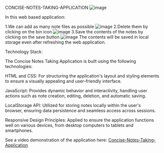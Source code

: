 CONCISE-NOTES-TAKING-APPLICATION
![image](https://github.com/harshithaendreddy/Concise-Notes-Taking-Application/assets/143935928/5e1c3ecb-a7e9-4ab8-81e6-2f6f7616420b)

In this web based application:

1.We can add as many note files as possible
![image](https://github.com/harshithaendreddy/Concise-Notes-Taking-Application/assets/143935928/941dfb18-865a-45ea-ba63-44f8715efe68)
2.Delete them by clicking on the bin icon
![image](https://github.com/harshithaendreddy/Concise-Notes-Taking-Application/assets/143935928/64349b0e-a07e-45ab-a45d-c1a2a9078767)
3.Save the contents of the notes by clicking on the save button
![image](https://github.com/harshithaendreddy/Concise-Notes-Taking-Application/assets/143935928/9a37e90d-7875-4984-a369-de30a5eb06e2)
The contents will be saved in local storage even after refreshing the web application.

Technology Stack:

The Concise Notes Taking Application is built using the following technologies:

HTML and CSS: For structuring the application's layout and styling elements to ensure a visually appealing and user-friendly interface.

JavaScript: Provides dynamic behavior and interactivity, handling user actions such as note creation, editing, deletion, and automatic saving.

LocalStorage API: Utilized for storing notes locally within the user's browser, ensuring data persistence and seamless access across sessions.

Responsive Design Principles: Applied to ensure the application functions well on various devices, from desktop computers to tablets and smartphones.

See a video demonstration of the application here: [Concise-Notes-Taking-Application](https://drive.google.com/file/d/10LLGQw7KPU1XlopxIbeTYX4VqIh1FhVW/view?usp=sharing)

